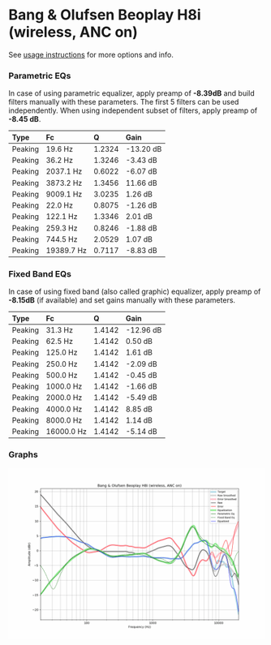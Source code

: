 # Bang & Olufsen Beoplay H8i (wireless, ANC on)
See [usage instructions](https://github.com/jaakkopasanen/AutoEq#usage) for more options and info.

### Parametric EQs
In case of using parametric equalizer, apply preamp of **-8.39dB** and build filters manually
with these parameters. The first 5 filters can be used independently.
When using independent subset of filters, apply preamp of **-8.45 dB**.

| Type    | Fc         |      Q | Gain      |
|:--------|:-----------|:-------|:----------|
| Peaking | 19.6 Hz    | 1.2324 | -13.20 dB |
| Peaking | 36.2 Hz    | 1.3246 | -3.43 dB  |
| Peaking | 2037.1 Hz  | 0.6022 | -6.07 dB  |
| Peaking | 3873.2 Hz  | 1.3456 | 11.66 dB  |
| Peaking | 9009.1 Hz  | 3.0235 | 1.26 dB   |
| Peaking | 22.0 Hz    | 0.8075 | -1.26 dB  |
| Peaking | 122.1 Hz   | 1.3346 | 2.01 dB   |
| Peaking | 259.3 Hz   | 0.8246 | -1.88 dB  |
| Peaking | 744.5 Hz   | 2.0529 | 1.07 dB   |
| Peaking | 19389.7 Hz | 0.7117 | -8.83 dB  |

### Fixed Band EQs
In case of using fixed band (also called graphic) equalizer, apply preamp of **-8.15dB**
(if available) and set gains manually with these parameters.

| Type    | Fc         |      Q | Gain      |
|:--------|:-----------|:-------|:----------|
| Peaking | 31.3 Hz    | 1.4142 | -12.96 dB |
| Peaking | 62.5 Hz    | 1.4142 | 0.50 dB   |
| Peaking | 125.0 Hz   | 1.4142 | 1.61 dB   |
| Peaking | 250.0 Hz   | 1.4142 | -2.09 dB  |
| Peaking | 500.0 Hz   | 1.4142 | -0.45 dB  |
| Peaking | 1000.0 Hz  | 1.4142 | -1.66 dB  |
| Peaking | 2000.0 Hz  | 1.4142 | -5.49 dB  |
| Peaking | 4000.0 Hz  | 1.4142 | 8.85 dB   |
| Peaking | 8000.0 Hz  | 1.4142 | 1.14 dB   |
| Peaking | 16000.0 Hz | 1.4142 | -5.14 dB  |

### Graphs
![](./Bang%20&%20Olufsen%20Beoplay%20H8i%20(wireless,%20ANC%20on).png)